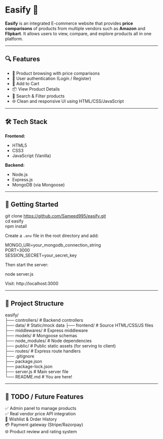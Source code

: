 # Easify 🛒

**Easify** is an integrated E-commerce website that provides **price comparisons** of products from multiple vendors such as **Amazon** and **Flipkart**. It allows users to view, compare, and explore products all in one platform.

---

## 🔍 Features

- 🛒 Product browsing with price comparisons  
- 🔐 User authentication (Login / Register)  
- 🧾 Add to Cart  
- 📦 View Product Details  
- 🔎 Search & Filter products  
- 🌐 Clean and responsive UI using HTML/CSS/JavaScript  

---

## 🛠️ Tech Stack

**Frontend:**  
- HTML5  
- CSS3  
- JavaScript (Vanilla)  

**Backend:**  
- Node.js  
- Express.js  
- MongoDB (via Mongoose)  

---

## 🚀 Getting Started

git clone https://github.com/Sameed995/easify.git  
cd easify  
npm install  

Create a `.env` file in the root directory and add:

MONGO_URI=your_mongodb_connection_string  
PORT=3000  
SESSION_SECRET=your_secret_key  

Then start the server:

node server.js  

Visit: http://localhost:3000

---

## 📁 Project Structure

easify/  
├── controllers/ # Backend controllers  
├── data/ # Static/mock data 
├── frontend/ # Source HTML/CSS/JS files  
├── middlewares/ # Express middleware  
├── models/ # Mongoose schemas  
├── node_modules/ # Node dependencies  
├── public/ # Public static assets (for serving to client)  
├── routes/ # Express route handlers  
├── .gitignore  
├── package.json  
├── package-lock.json  
├── server.js # Main server file  
└── README.md # You are here!

---

## 📌 TODO / Future Features

✅ Admin panel to manage products  
✅ Real vendor price API integration  
🔄 Wishlist & Order History  
💳 Payment gateway (Stripe/Razorpay)  
🌐 Product review and rating system  
